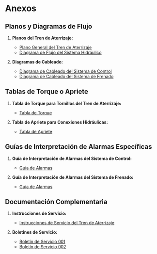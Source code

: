 # Anexos

## Planos y Diagramas de Flujo

1. **Planos del Tren de Aterrizaje:**
   - [Plano General del Tren de Aterrizaje](./planos/Plano_General_Tren_de_Aterrizaje.pdf)
   - [Diagrama de Flujo del Sistema Hidráulico](./planos/Diagrama_Flujo_Sistema_Hidraulico.pdf)

2. **Diagramas de Cableado:**
   - [Diagrama de Cableado del Sistema de Control](./planos/Diagrama_Cableado_Sistema_Control.pdf)
   - [Diagrama de Cableado del Sistema de Frenado](./planos/Diagrama_Cableado_Sistema_Frenado.pdf)

## Tablas de Torque o Apriete

1. **Tabla de Torque para Tornillos del Tren de Aterrizaje:**
   - [Tabla de Torque](./tablas/Torque_Tornillos_Tren_de_Aterrizaje.pdf)

2. **Tabla de Apriete para Conexiones Hidráulicas:**
   - [Tabla de Apriete](./tablas/Apriete_Conexiones_Hidraulicas.pdf)

## Guías de Interpretación de Alarmas Específicas

1. **Guía de Interpretación de Alarmas del Sistema de Control:**
   - [Guía de Alarmas](./guias/Guia_Alarmas_Sistema_Control.pdf)

2. **Guía de Interpretación de Alarmas del Sistema de Frenado:**
   - [Guía de Alarmas](./guias/Guia_Alarmas_Sistema_Frenado.pdf)

## Documentación Complementaria

1. **Instrucciones de Servicio:**
   - [Instrucciones de Servicio del Tren de Aterrizaje](./documentacion/Instrucciones_Servicio_Tren_de_Aterrizaje.pdf)

2. **Boletines de Servicio:**
   - [Boletín de Servicio 001](./documentacion/Boletin_Servicio_001.pdf)
   - [Boletín de Servicio 002](./documentacion/Boletin_Servicio_002.pdf)
